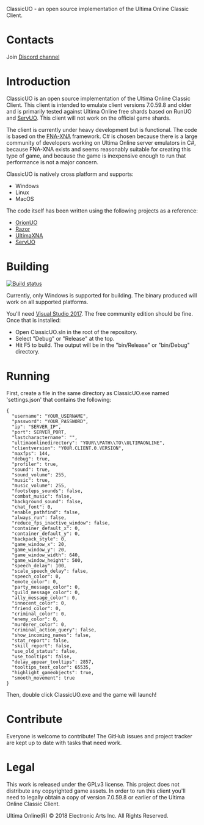 ClassicUO - an open source implementation of the Ultima Online Classic Client.

# Contacts
Join [Discord channel](https://discord.gg/VdyCpjQ)

# Introduction
ClassicUO is an open source implementation of the Ultima Online Classic Client. This client is intended to emulate client versions 7.0.59.8 and older and is primarily tested against Ultima Online free shards based on RunUO and [ServUO](https://github.com/servuo/servuo). This client will not work on the official game shards.

The client is currently under heavy development but is functional. The code is based on the [FNA-XNA](https://fna-xna.github.io/) framework. C# is chosen because there is a large community of developers working on Ultima Online server emulators in C#, because FNA-XNA exists and seems reasonably suitable for creating this type of game, and because the game is inexpensive enough to run that performance is not a major concern.

ClassicUO is natively cross platform and supports:
* Windows
* Linux
* MacOS

The code itself has been written using the following projects as a reference:

* [OrionUO](https://github.com/hotride/orionuo)
* [Razor](https://github.com/msturgill/razor)
* [UltimaXNA](https://github.com/ZaneDubya/UltimaXNA)
* [ServUO](https://github.com/servuo/servuo)

# Building  
[![Build status](https://ci.appveyor.com/api/projects/status/qvqctcf8oss5bqh8?svg=true)](https://ci.appveyor.com/project/Pack4Duck/classicuo)

Currently, only Windows is supported for building. The binary produced will work on all supported platforms.

You'll need [Visual Studio 2017](https://www.visualstudio.com/downloads/). The free community edition should be fine. Once that
is installed:

- Open ClassicUO.sln in the root of the repository.
- Select "Debug" or "Release" at the top.
- Hit F5 to build. The output will be in the "bin/Release" or "bin/Debug" directory.

# Running

First, create a file in the same directory as ClassicUO.exe named 'settings.json' that contains the following:

~~~
{
  "username": "YOUR_USERNAME",
  "password": "YOUR_PASSWORD",
  "ip": "SERVER_IP",
  "port": SERVER_PORT,
  "lastcharactername": "",
  "ultimaonlinedirectory": "YOUR\\PATH\\TO\\ULTIMAONLINE",
  "clientversion": "YOUR.CLIENT.0.VERSION",
  "maxfps": 144,
  "debug": true,
  "profiler": true,
  "sound": true,
  "sound_volume": 255,
  "music": true,
  "music_volume": 255,
  "footsteps_sounds": false,
  "combat_music": false,
  "background_sound": false,
  "chat_font": 0,
  "enable_pathfind": false,
  "always_run": false,
  "reduce_fps_inactive_window": false,
  "container_default_x": 0,
  "container_default_y": 0,
  "backpack_style": 0,
  "game_window_x": 20,
  "game_window_y": 20,
  "game_window_width": 640,
  "game_window_height": 500,
  "speech_delay": 100,
  "scale_speech_delay": false,
  "speech_color": 0,
  "emote_color": 0,
  "party_message_color": 0,
  "guild_message_color": 0,
  "ally_message_color": 0,
  "innocent_color": 0,
  "friend_color": 0,
  "criminal_color": 0,
  "enemy_color": 0,
  "murderer_color": 0,
  "criminal_action_query": false,
  "show_incoming_names": false,
  "stat_report": false,
  "skill_report": false,
  "use_old_status": false,
  "use_tooltips": false,
  "delay_appear_tooltips": 2857,
  "tooltips_text_color": 65535,
  "highlight_gameobjects": true,
  "smooth_movement": true
}
~~~

Then, double click ClassicUO.exe and the game will launch!

# Contribute

Everyone is welcome to contribute! The GitHub issues and project tracker are kept up to date with tasks that need work.

# Legal

This work is released under the GPLv3 license. This project does not distribute any copyrighted game assets. In order to run this client you'll need to legally obtain a copy of version 7.0.59.8 or earlier of the Ultima Online Classic Client.

Ultima Online(R) © 2018 Electronic Arts Inc. All Rights Reserved.
